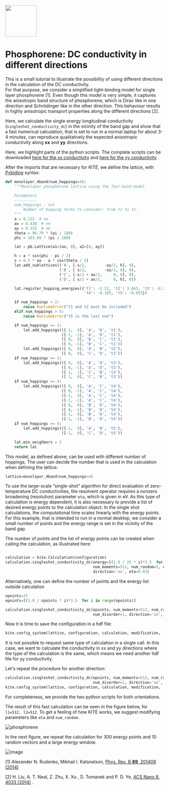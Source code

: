 

<img src=https://user-images.githubusercontent.com/39924384/41094707-9e4ead6e-6a25-11e8-9e16-070a3236c8da.png width="100">

# Phosphorene: DC conductivity in different directions

This is a small tutorial to illustrate the possibility of using different directions in the calculation of the DC conductivity.  
For that purpose, we consider a simplified tight-binding model for single layer phosphorene [1]. Even though this model is very simple, it captures the anisotropic band structure of phosphorene, which is Dirac like in one direction and Schrödinger like in the other direction. This behaviour results in highly anisotropic transport properties along the different directions [2].

Here, we calculate the single energy longitudinal conductivity (```singleshot_conductivity_dc```) in the vicinity of the band gap and show that a fast numerical calculation, that is set to run in a normal laptop for about 3-4 minutes, can reproduce qualitatively the expected anisotropic conductivity along **xx** and **yy** directions.

Here, we highlight parts of the python scripts. The complete scripts can be downloaded [here for the xx conductivity](https://gist.github.com/quantum-kite/74fe8e72c5be3c3caf74b7620a9ffa7f) and [here for the yy conductivity](https://gist.github.com/quantum-kite/b5ea92e6be62c8095efbed2fa8a98587) .

After the imports that are necessary for *KITE*, we define the lattice, with [Pybiding](http://docs.pybinding.site/en/stable/tutorial/lattice.html) syntax:

```python
def monolayer_4band(num_hoppings=4):
    """Monolayer phosphorene lattice using the four-band model

    Parameters
    ----------
    num_hoppings : int
        Number of hopping terms to consider: from t2 to t5.
    """
    a = 0.222  # nm
    ax = 0.438  # nm
    ay = 0.332  # nm
    theta = 96.79 * (pi / 180)
    phi = 103.69 * (pi / 180)

    lat = pb.Lattice(a1=[ax, 0], a2=[0, ay])

    h = a * sin(phi - pi / 2)
    s = 0.5 * ax - a * cos(theta / 2)
    lat.add_sublattices(('A', [-s/2,        -ay/2, h], 0),
                        ('B', [ s/2,        -ay/2, 0], 0),
                        ('C', [-s/2 + ax/2,     0, 0], 0),
                        ('D', [ s/2 + ax/2,     0, h], 0))

    lat.register_hopping_energies({'t1': -1.22, 't2': 3.665, 't3': -0.205,
                                   't4': -0.105, 't5': -0.055})

    if num_hoppings < 2:
        raise RuntimeError("t1 and t2 must be included")
    elif num_hoppings > 5:
        raise RuntimeError("t5 is the last one")

    if num_hoppings >= 2:
        lat.add_hoppings(([-1,  0], 'A', 'D', 't1'),
                         ([-1, -1], 'A', 'D', 't1'),
                         ([ 0,  0], 'B', 'C', 't1'),
                         ([ 0, -1], 'B', 'C', 't1'))
        lat.add_hoppings(([ 0,  0], 'A', 'B', 't2'),
                         ([ 0,  0], 'C', 'D', 't2'))
    if num_hoppings >= 3:
        lat.add_hoppings(([ 0,  0], 'A', 'D', 't3'),
                         ([ 0, -1], 'A', 'D', 't3'),
                         ([ 1,  1], 'C', 'B', 't3'),
                         ([ 1,  0], 'C', 'B', 't3'))
    if num_hoppings >= 4:
        lat.add_hoppings(([ 0,  0], 'A', 'C', 't4'),
                         ([ 0, -1], 'A', 'C', 't4'),
                         ([-1,  0], 'A', 'C', 't4'),
                         ([-1, -1], 'A', 'C', 't4'),
                         ([ 0,  0], 'B', 'D', 't4'),
                         ([ 0, -1], 'B', 'D', 't4'),
                         ([-1,  0], 'B', 'D', 't4'),
                         ([-1, -1], 'B', 'D', 't4'))
    if num_hoppings >= 5:
        lat.add_hoppings(([-1,  0], 'A', 'B', 't5'),
                         ([-1,  0], 'C', 'D', 't5'))

    lat.min_neighbors = 2
    return lat
```

This model, as defined above, can be used with different number of hoppings. The user can decide the number that is used in the calculation when defining the lattice:

```python
lattice=monolayer_4band(num_hoppings=4)
```

To use the large-scale “single-shot” algorithm for direct evaluation of zero-temperature DC conductivities, the resolvent operator requires a nonzero broadening (resolution) parameter ```eta```, which is given in eV. As this type of calculation is energy dependent, it is also necessary to provide a list of desired energy points to the calculation object. In the single shot calculations, the computational time scales linearly with the energy points. For this example, that is intended to run in a normal desktop, we consider a small number of points and the energy range is set in the vicinity of the band gap.

The number of points and the list of energy points can be created when calling the calculation, as illustrated here:

```python

calculation = kite.Calculation(configuration)
calculation.singleshot_conductivity_dc(energy=[(1.0 / 25 * i)*3.5  for i in range(25)],         
                                       num_moments=512, num_random=5, num_disorder=1,
                                       direction='xx', eta=0.02)
```
Alternatively, one can define the number of points and the energy list outside calculation

```python
npoints=25
epoints=[(1.0 / npoints * i)*3.5  for i in range(npoints)]

calculation.singleshot_conductivity_dc(epoints, num_moments=512, num_random=5,
                                       num_disorder=1, direction='xx', eta=0.02)
```
Now it is time to save the configuration in a hdf file:

```python
kite.config_system(lattice, configuration, calculation, modification, 'phxx.h5')
```
It is not possible to request same type of calculation in a single call.
In this case, we want to calculate the conductivity in xx and yy directions where the type of the calculation is the same, which means we need another hdf file for yy conductivity.

Let's repeat the procedure for another direction:

```python
calculation.singleshot_conductivity_dc(epoints, num_moments=512, num_random=5,
                                       num_disorder=1, direction='xx', eta=0.02)
kite.config_system(lattice, configuration, calculation, modification, 'phyy.h5')

```
For completeness, we provide the two python scripts for both orientations.

The result of this fast calculation can be seen in the figure below, for `l1=512, l2=512`. To get a feeling of how KITE works, we suggest modifying parameters like `eta` and `num_random`.

![phosphorene](https://user-images.githubusercontent.com/39924384/41162704-027e27aa-6b0d-11e8-85bf-a93b817532fe.png)

In the next figure, we repeat the calculation for 300 energy points and 10 random vectors and a large energy window.

![image](https://user-images.githubusercontent.com/39924384/41166004-876ff8be-6b15-11e8-93b8-c003592dce88.png)

[1] Alexander N. Rudenko, Mikhail I. Katsnelson, [Phys. Rev. B **89**, 201408 (2014)](https://journals.aps.org/prb/abstract/10.1103/PhysRevB.89.201408)

[2] H. Liu, A. T. Neal, Z. Zhu, X. Xu , D. Tomanek and P. D. Ye, [ACS Nano 8, 4033 (2014)](https://pubs.acs.org/doi/10.1021/nn501226z) .